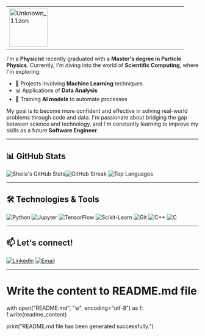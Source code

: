 

<table>
  <tr>
    <td>
      <img src="https://github.com/user-attachments/assets/3e25a87b-0f53-4195-8692-cd98f806cfa7" alt="Unknown_11zon" width="100" height="100">
    </td>
    <td>
      <h1 style="color:white;">👋 Hi there, I'm Sheila!</h1>
    </td>
  </tr>
</table>

I'm a **Physicist** recently graduated with a **Master's degree in Particle Physics**. Currently, I'm diving into the world of **Scientific Computing**, where I'm exploring:

- 🧠 Projects involving **Machine Learning** techniques  
- 📊 Applications of **Data Analysis**  
- 🤖 Training **AI models** to automate processes  

My goal is to become more confident and effective in solving real-world problems through code and data. I'm passionate about bridging the gap between science and technology, and I'm constantly learning to improve my skills as a future **Software Engineer**.



---

## 📊 GitHub Stats
![Sheila's GitHub Stats](https://github-readme-stats.vercel.app/api?username=Elektrx&show_icons=true&theme=nightowl)![GitHub Streak](https://github-readme-streak-stats.herokuapp.com/?user=Elektrx&theme=nightowl)
![Top Languages](https://github-readme-stats.vercel.app/api/top-langs/?username=Elektrx&layout=compact&theme=nightowl)  


---

## 🛠️ Technologies & Tools
![Python](https://img.shields.io/badge/Python-997ADB?style=for-the-badge&logo=python&logoColor=white)
![Jupyter](https://img.shields.io/badge/Jupyter-FFFED1?style=for-the-badge&logo=jupyter&logoColor=black)
![TensorFlow](https://img.shields.io/badge/TensorFlow-9AFFDD?style=for-the-badge&logo=tensorflow&logoColor=black)
![Scikit-Learn](https://img.shields.io/badge/Scikit--Learn-997ADB?style=for-the-badge&logo=scikit-learn&logoColor=white)
![Git](https://img.shields.io/badge/Git-FFFED1?style=for-the-badge&logo=git&logoColor=black)
![C++](https://img.shields.io/badge/C++-9AFFDD?style=for-the-badge&logo=c%2B%2B&logoColor=black)
![C](https://img.shields.io/badge/C-997ADB?style=for-the-badge&logo=c&logoColor=white)

---
## 📫 **Let's connect!**  
[![LinkedIn](https://img.shields.io/badge/LinkedIn-Sheila%20Rodríguez%20García-997ADB?style=for-the-badge&logo=linkedin&logoColor=white)](https://www.linkedin.com/in/sheila-rodríguez-garcía-538a02273)
[![Email](https://img.shields.io/badge/Email-sheilargarcia%40outlook.es-9AFFDD?style=for-the-badge&logo=gmail&logoColor=white)](mailto:sheilargarcia@outlook.es)


---

# Write the content to README.md file
with open("README.md", "w", encoding="utf-8") as f:
    f.write(readme_content)

print("README.md file has been generated successfully.")

